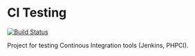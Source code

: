 CI Testing
========

[![Build Status](https://travis-ci.org/jesusgoku/ci-testing.svg?branch=master)](https://travis-ci.org/jesusgoku/ci-testing)

Project for testing Continous Integration tools (Jenkins, PHPCI).
